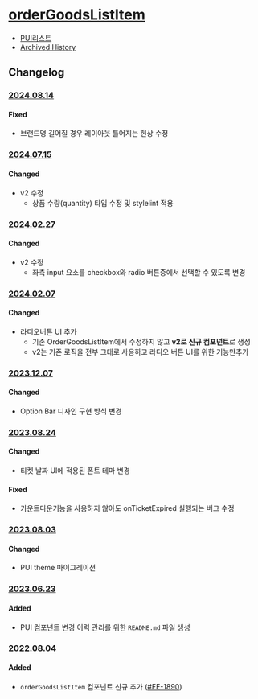 # [orderGoodsListItem](https://rxc.atlassian.net/browse/FE-1890)
  * [PUI리스트](../README.md)
  * [Archived History](https://www.notion.so/rxc/OrderGoodsListItem-7c8572499a66467a9fbd62935eaa82bd?pvs=4)

## Changelog

### [2024.08.14](https://rxc.atlassian.net/browse/FE-4815)
#### Fixed
  * 브랜드명 길어질 경우 레이아웃 틀어지는 현상 수정

### [2024.07.15](https://rxc.atlassian.net/browse/FE-4721)
#### Changed
  * v2 수정
    * 상품 수량(quantity) 타입 수정 및 stylelint 적용

### [2024.02.27](https://rxc.atlassian.net/browse/FE-4208)
#### Changed
  * v2 수정
    * 좌측 input 요소를 checkbox와 radio 버튼중에서 선택할 수 있도록 변경

### [2024.02.07](https://rxc.atlassian.net/browse/FE-4205)
#### Changed
  * 라디오버튼 UI 추가
    * 기존 OrderGoodsListItem에서 수정하지 않고 **v2로 신규 컴포넌트**로 생성
    * v2는 기존 로직을 전부 그대로 사용하고 라디오 버튼 UI를 위한 기능만추가

### [2023.12.07](https://rxc.atlassian.net/browse/FE-3908)
#### Changed
  * Option Bar 디자인 구현 방식 변경

### [2023.08.24](https://rxc.atlassian.net/browse/FE-3583)
#### Changed
  * 티켓 날짜 UI에 적용된 폰트 테마 변경
#### Fixed
  * 카운트다운기능을 사용하지 않아도 onTicketExpired 실행되는 버그 수정

### [2023.08.03](https://rxc.atlassian.net/browse/FE-3491)
#### Changed
  * PUI theme 마이그레이션
### [2023.06.23](https://rxc.atlassian.net/browse/FE-3326)
#### Added 
  * PUI 컴포넌트 변경 이력 관리를 위한 `README.md` 파일 생성

### [2022.08.04](https://github.com/rxcompany/fe-mobile/commit/6273dd15f27b1536833c1020834da600565db992)
#### Added 
  * `orderGoodsListItem` 컴포넌트 신규 추가 ([#FE-1890](https://rxc.atlassian.net/browse/FE-1890))

